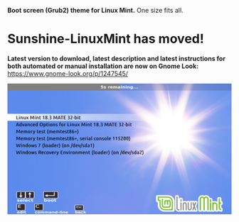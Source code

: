 **Boot screen (Grub2) theme for Linux Mint.** One size fits all.
# Sunshine-LinuxMint has moved!
**Latest version to download, latest description and latest instructions for both automated or manual installation are now on Gnome Look:** https://www.gnome-look.org/p/1247545/

![Default view](preview/Preview_800x600.png)
